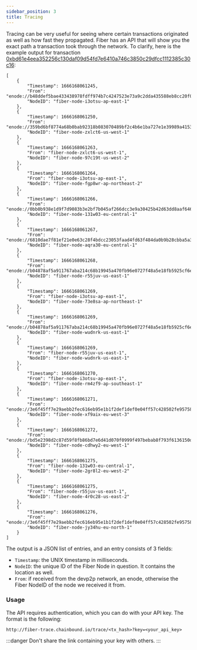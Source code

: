 ```yaml
---
sidebar_position: 3
title: Tracing
---
```

Tracing can be very useful for seeing where certain transactions originated as well as how fast they propagated. Fiber has
an API that will show you the exact path a transaction took through the network. To clarify, here is the example output
for transaction [0xbd61e4eea352256c130daf09d54fd7e6410a746c3850c29dfcc1112385c30c16](https://etherscan.io/tx/0xbd61e4eea352256c130daf09d54fd7e6410a746c3850c29dfcc1112385c30c16):
```
[
    {
        "Timestamp": 1666168061245,
        "From": "enode://b48ddef5bae433438978fdff974b7c4247523e73a9c2dda435588eb8cc20f0e556283e7e1880a42be00d3bd8ddb442da2ba2539111ad2faa225511ba70d79af0@34.92.208.56:29888",
        "NodeID": "fiber-node-i3otsu-ap-east-1"
    },
    {
        "Timestamp": 1666168061250,
        "From": "enode://359bd6bf8774a68b0bab92318b083070489bf2c4b6e1ba727e1e39989a4153cf1459d704162da0939aea823a8b93be85c44504e5f29b78808a21e9497ff12c0a@35.73.208.158:30303",
        "NodeID": "fiber-node-zxlct6-us-west-1"
    },
    {
        "Timestamp": 1666168061263,
        "From": "fiber-node-zxlct6-us-west-1",
        "NodeID": "fiber-node-97c19t-us-west-2"
    },
    {
        "Timestamp": 1666168061264,
        "From": "fiber-node-i3otsu-ap-east-1",
        "NodeID": "fiber-node-fgp8wr-ap-northeast-2"
    },
    {
        "Timestamp": 1666168061266,
        "From": "enode://0bb0b938e1d9f7d9083b3e2bf7b045af266dcc3e9a30425b42d63dd8aaf64697bb3df4e607ccefb4c1751deff845d26b3b65aa08a8d88395009211deaac4fc00@144.76.57.184:30303",
        "NodeID": "fiber-node-131w03-eu-central-1"
    },
    {
        "Timestamp": 1666168061267,
        "From": "enode://6810dae7f81ef21e0e63c28f4bdcc23053faad4fd63f484da0b9b28cbba5a32fc844b4526dc9b11b3a9235757543b4debc1a54058ff57a66ba56884320c1b784@142.132.249.66:30303",
        "NodeID": "fiber-node-aqra30-eu-central-1"
    },
    {
        "Timestamp": 1666168061268,
        "From": "enode://b04878af5a911767aba214c68b19945a470fb96e0727f48a5e18fb5925cf6e31fd25f8bbb14710b0a3f68d1bc0cc568ab0b4c298aa8c84f3c72ba315c23a2948@100.24.53.140:30303",
        "NodeID": "fiber-node-r55juv-us-east-1"
    },
    {
        "Timestamp": 1666168061269,
        "From": "fiber-node-i3otsu-ap-east-1",
        "NodeID": "fiber-node-73e8sa-ap-northeast-1"
    },
    {
        "Timestamp": 1666168061269,
        "From": "enode://b04878af5a911767aba214c68b19945a470fb96e0727f48a5e18fb5925cf6e31fd25f8bbb14710b0a3f68d1bc0cc568ab0b4c298aa8c84f3c72ba315c23a2948@100.24.53.140:30303",
        "NodeID": "fiber-node-wudnrk-us-east-1"
    },
    {
        "Timestamp": 1666168061269,
        "From": "fiber-node-r55juv-us-east-1",
        "NodeID": "fiber-node-wudnrk-us-east-1"
    },
    {
        "Timestamp": 1666168061270,
        "From": "fiber-node-i3otsu-ap-east-1",
        "NodeID": "fiber-node-rm4zf9-ap-southeast-1"
    },
    {
        "Timestamp": 1666168061271,
        "From": "enode://3e6f45ff7e29aebb2fec616eb95e1b1f2def1def0e04ff57c428502fe957587193782c1a6c7a73068ab8d314e3270b7ace23006cf103fe4c203bcabdb507dd9a@157.90.209.20:30303",
        "NodeID": "fiber-node-xf9aix-eu-west-3"
    },
    {
        "Timestamp": 1666168061272,
        "From": "enode://bd5e2398d2c87d59f8fb86bd7e6d41d070f0999f497bebab8f793f6136150ddef7ed08a9a5f47df26d2b1f95b8abb118e43d08acc8fb20747b2ea3254be29094@116.202.163.31:30303",
        "NodeID": "fiber-node-cdhwy2-eu-west-1"
    },
    {
        "Timestamp": 1666168061275,
        "From": "fiber-node-131w03-eu-central-1",
        "NodeID": "fiber-node-2gr8l2-eu-west-2"
    },
    {
        "Timestamp": 1666168061275,
        "From": "fiber-node-r55juv-us-east-1",
        "NodeID": "fiber-node-4r0c28-us-east-2"
    },
    {
        "Timestamp": 1666168061276,
        "From": "enode://3e6f45ff7e29aebb2fec616eb95e1b1f2def1def0e04ff57c428502fe957587193782c1a6c7a73068ab8d314e3270b7ace23006cf103fe4c203bcabdb507dd9a@157.90.209.20:30303",
        "NodeID": "fiber-node-jy34hu-eu-north-1"
    }
]
```
The output is a JSON list of entries, and an entry consists of 3 fields:
* `Timestamp`: the UNIX timestamp in milliseconds.
* `NodeID`: the unique ID of the Fiber Node in question. It contains the location as well.
* `From`: if received from the devp2p network, an enode, otherwise the Fiber NodeID of the node we received it from.

### Usage
The API requires authentication, which you can do with your API key. The format is the following:
```
http://fiber-trace.chainbound.io/trace/<tx_hash>?key=<your_api_key>
```
:::danger
Don't share the link containing your key with others.
:::